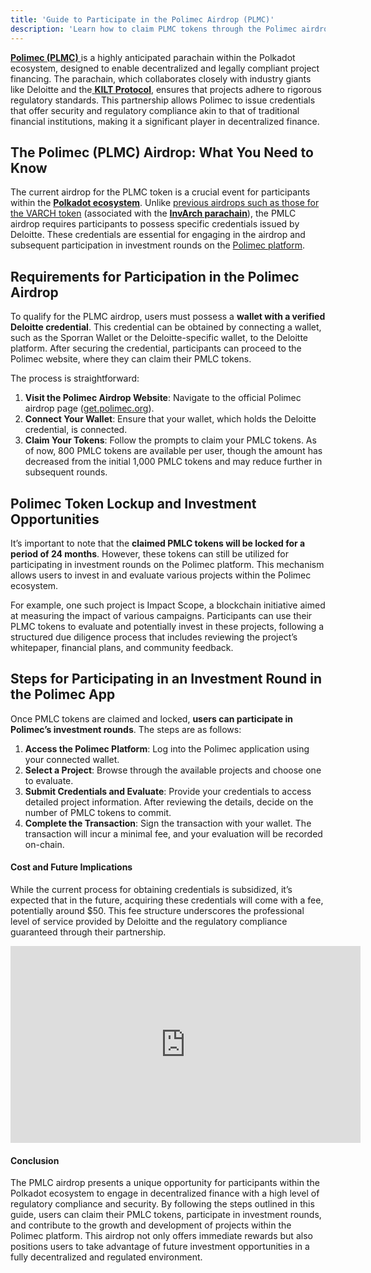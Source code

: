 ```yaml
---
title: 'Guide to Participate in the Polimec Airdrop (PLMC)'
description: 'Learn how to claim PLMC tokens through the Polimec airdrop and participate in decentralized investment opportunities within Polkadot.'
---
```

[**Polimec (PLMC)** ](https://dablock.com/dapps/polimec/)is a highly anticipated parachain within the Polkadot ecosystem, designed to enable decentralized and legally compliant project financing. The parachain, which collaborates closely with industry giants like Deloitte and the[ **KILT Protocol**](https://dablock.com/dapps/kilt-protocol/), ensures that projects adhere to rigorous regulatory standards. This partnership allows Polimec to issue credentials that offer security and regulatory compliance akin to that of traditional financial institutions, making it a significant player in decentralized finance.

The Polimec (PLMC) Airdrop: What You Need to Know
-------------------------------------------------

The current airdrop for the PLMC token is a crucial event for participants within the [**Polkadot ecosystem**](https://dablock.com/ecosystem/). Unlike [previous airdrops such as those for the VARCH token](https://dablock.com/news/polkadot-invarch-network-airdrop-varch/) (associated with the [**InvArch parachain**](https://dablock.com/dapps/invarch-network/)), the PMLC airdrop requires participants to possess specific credentials issued by Deloitte. These credentials are essential for engaging in the airdrop and subsequent participation in investment rounds on the [Polimec platform](https://dablock.com/dapps/polimec/).

Requirements for Participation in the Polimec Airdrop
-----------------------------------------------------

To qualify for the PLMC airdrop, users must possess a **wallet with a verified Deloitte credential**. This credential can be obtained by connecting a wallet, such as the Sporran Wallet or the Deloitte-specific wallet, to the Deloitte platform. After securing the credential, participants can proceed to the Polimec website, where they can claim their PMLC tokens.

The process is straightforward:

1. **Visit the Polimec Airdrop Website**: Navigate to the official Polimec airdrop page ([get.polimec.org](https://get.polimec.org/)).
2. **Connect Your Wallet**: Ensure that your wallet, which holds the Deloitte credential, is connected.
3. **Claim Your Tokens**: Follow the prompts to claim your PMLC tokens. As of now, 800 PMLC tokens are available per user, though the amount has decreased from the initial 1,000 PMLC tokens and may reduce further in subsequent rounds.

Polimec Token Lockup and Investment Opportunities
-------------------------------------------------

It’s important to note that the **claimed PMLC tokens will be locked for a period of 24 months**. However, these tokens can still be utilized for participating in investment rounds on the Polimec platform. This mechanism allows users to invest in and evaluate various projects within the Polimec ecosystem.

For example, one such project is Impact Scope, a blockchain initiative aimed at measuring the impact of various campaigns. Participants can use their PLMC tokens to evaluate and potentially invest in these projects, following a structured due diligence process that includes reviewing the project’s whitepaper, financial plans, and community feedback.

Steps for Participating in an Investment Round in the Polimec App
-----------------------------------------------------------------

Once PMLC tokens are claimed and locked, **users can participate in Polimec’s investment rounds**. The steps are as follows:

1. **Access the Polimec Platform**: Log into the Polimec application using your connected wallet.
2. **Select a Project**: Browse through the available projects and choose one to evaluate.
3. **Submit Credentials and Evaluate**: Provide your credentials to access detailed project information. After reviewing the details, decide on the number of PMLC tokens to commit.
4. **Complete the Transaction**: Sign the transaction with your wallet. The transaction will incur a minimal fee, and your evaluation will be recorded on-chain.

#### Cost and Future Implications

While the current process for obtaining credentials is subsidized, it’s expected that in the future, acquiring these credentials will come with a fee, potentially around $50. This fee structure underscores the professional level of service provided by Deloitte and the regulatory compliance guaranteed through their partnership.

<iframe allowfullscreen="allowfullscreen" frameborder="0" height="315" src="https://www.youtube.com/embed/LRdIdiLuKSo?si=HwnZokV6OViE6m2R" title="YouTube video player" width="560"></iframe>

#### Conclusion

The PMLC airdrop presents a unique opportunity for participants within the Polkadot ecosystem to engage in decentralized finance with a high level of regulatory compliance and security. By following the steps outlined in this guide, users can claim their PMLC tokens, participate in investment rounds, and contribute to the growth and development of projects within the Polimec platform. This airdrop not only offers immediate rewards but also positions users to take advantage of future investment opportunities in a fully decentralized and regulated environment.